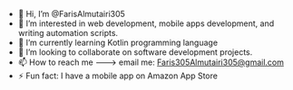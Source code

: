- 👋 Hi, I’m @FarisAlmutairi305
- 👀 I’m interested in web development, mobile apps development, and writing automation scripts.
- 🌱 I’m currently learning Kotlin programming language
- 💞️ I’m looking to collaborate on software development projects.
- 📫 How to reach me ---> email me: Faris305Almutairi305@gmail.com
- ⚡ Fun fact: I have a mobile app on Amazon App Store

<!---
FarisAlmutairi305/FarisAlmutairi305 is a ✨ special ✨ repository because its `README.md` (this file) appears on your GitHub profile.
You can click the Preview link to take a look at your changes.
--->
